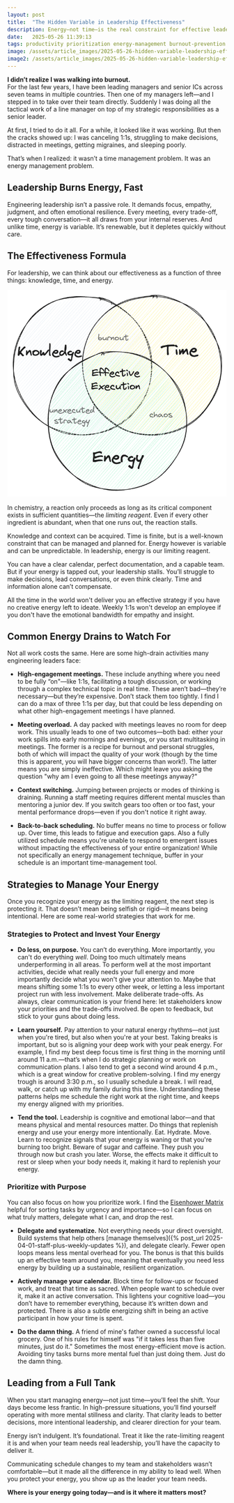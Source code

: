 ```yaml
---
layout: post
title:  "The Hidden Variable in Leadership Effectiveness"
description: Energy—not time—is the real constraint for effective leadership. Learn how managing your energy can make you a better, more sustainable leader.
date:   2025-05-26 11:39:13
tags: productivity prioritization energy-management burnout-prevention
image: /assets/article_images/2025-05-26-hidden-variable-leadership-effectiveness/energy-gauge.jpg
image2: /assets/article_images/2025-05-26-hidden-variable-leadership-effectiveness/energy-gauge-mobile.jpg
---
```


**I didn’t realize I was walking into burnout.**  
For the last few years, I have been leading managers and senior ICs across seven teams in multiple countries. Then one of my managers left—and I stepped in to take over their team directly. Suddenly I was doing all the tactical work of a line manager on top of my strategic responsibilities as a senior leader.

At first, I tried to do it all. For a while, it looked like it was working. But then the cracks showed up: I was canceling 1:1s, struggling to make decisions, distracted in meetings, getting migraines, and sleeping poorly.

That’s when I realized: it wasn’t a time management problem. It was an energy management problem.

## Leadership Burns Energy, Fast

Engineering leadership isn’t a passive role. It demands focus, empathy, judgment, and often emotional resilience. Every meeting, every trade-off, every tough conversation—it all draws from your internal reserves. And unlike time, energy is variable. It’s renewable, but it depletes quickly without care.

## The Effectiveness Formula

For leadership, we can think about our effectiveness as a function of three things: knowledge, time, and energy.

![The leadership effectiveness formula](/assets/article_images/2025-05-26-hidden-variable-leadership-effectiveness/effectiveness-formula.png)

In chemistry, a reaction only proceeds as long as its critical component exists in sufficient quantities—the *limiting reagent*. Even if every other ingredient is abundant, when that one runs out, the reaction stalls.

Knowledge and context can be acquired. Time is finite, but is a well-known constraint that can be managed and planned for. Energy however is variable and can be unpredictable. In leadership, energy is our limiting reagent.

You can have a clear calendar, perfect documentation, and a capable team. But if your energy is tapped out, your leadership stalls. You’ll struggle to make decisions, lead conversations, or even think clearly. Time and information alone can’t compensate.

All the time in the world won't deliver you an effective strategy if you have no creative energy left to ideate. Weekly 1:1s won't develop an employee if you don't have the emotional bandwidth for empathy and insight.

## Common Energy Drains to Watch For

Not all work costs the same. Here are some high-drain activities many engineering leaders face:

- **High-engagement meetings.** These include anything where you need to be fully “on"—like 1:1s, facilitating a tough discussion, or working through a complex technical topic in real time. These aren’t bad—they’re necessary—but they’re expensive. Don’t stack them too tightly. I find I can do a max of three 1:1s per day, but that could be less depending on what other high-engagement meetings I have planned.

- **Meeting overload.** A day packed with meetings leaves no room for deep work. This usually leads to one of two outcomes—both bad: either your work spills into early mornings and evenings, or you start multitasking in meetings. The former is a recipe for burnout and personal struggles, both of which will impact the quality of your work (though by the time this is apparent, you will have bigger concerns than work!). The latter means you are simply ineffective. Which might leave you asking the question "why am I even going to all these meetings anyway?"

- **Context switching.** Jumping between projects or modes of thinking is draining. Running a staff meeting requires different mental muscles than mentoring a junior dev. If you switch gears too often or too fast, your mental performance drops—even if you don't notice it right away.

- **Back-to-back scheduling.** No buffer means no time to process or follow up. Over time, this leads to fatigue and execution gaps. Also a fully utilized schedule means you're unable to respond to emergent issues without impacting the effectiveness of your entire organization! While not specifically an energy management technique, buffer in your schedule is an important time-management tool.

## Strategies to Manage Your Energy

Once you recognize your energy as the limiting reagent, the next step is protecting it. That doesn’t mean being selfish or rigid—it means being intentional. Here are some real-world strategies that work for me.

### Strategies to Protect and Invest Your Energy

- **Do less, on purpose.** You can’t do everything. More importantly, you can't do everything *well*. Doing too much ultimately means underperforming in all areas. To perform well at the most important activities, decide what really needs your full energy and more importantly decide what you won't give your attention to. Maybe that means shifting some 1:1s to every other week, or letting a less important project run with less involvement. Make deliberate trade-offs. As always, clear communication is your friend here: let stakeholders know your priorities and the trade-offs involved. Be open to feedback, but stick to your guns about doing less.

- **Learn yourself.** Pay attention to your natural energy rhythms—not just when you're tired, but also when you're at your best. Taking breaks is important, but so is aligning your deep work with your peak energy. For example, I find my best deep focus time is first thing in the morning until around 11 a.m.—that’s when I do strategic planning or work on communication plans. I also tend to get a second wind around 4 p.m., which is a great window for creative problem-solving. I find my energy trough is around 3:30 p.m., so I usually schedule a break. I will read, walk, or catch up with my family during this time. Understanding these patterns helps me schedule the right work at the right time, and keeps my energy aligned with my priorities.

- **Tend the tool.** Leadership is cognitive and emotional labor—and that means physical and mental resources matter. Do things that replenish energy and use your energy more intentionally. Eat. Hydrate. Move. Learn to recognize signals that your energy is waning or that you're burning too bright. Beware of sugar and caffeine. They push you through now but crash you later. Worse, the effects make it difficult to rest or sleep when your body needs it, making it hard to replenish your energy.

### Prioritize with Purpose

You can also focus on how you prioritize work. I find the [Eisenhower Matrix](https://asana.com/resources/eisenhower-matrix) helpful for sorting tasks by urgency and importance—so I can focus on what truly matters, delegate what I can, and drop the rest.

- **Delegate and systematize.** Not everything needs your direct oversight. Build systems that help others [manage themselves]({% post_url 2025-04-01-staff-plus-weekly-updates %}), and delegate clearly. Fewer open loops means less mental overhead for you. The bonus is that this builds up an effective team around you, meaning that eventually you need less energy by building up a sustainable, resilient organization.

- **Actively manage your calendar.** Block time for follow-ups or focused work, and treat that time as sacred. When people want to schedule over it, make it an active conversation. This lightens your cognitive load—you don’t have to remember everything, because it’s written down and protected. There is also a subtle energizing shift in being an active participant in how your time is spent.

- **Do the damn thing.** A friend of mine's father owned a successful local grocery. One of his rules for himself was "if it takes less than five minutes, just do it." Sometimes the most energy-efficient move is action. Avoiding tiny tasks burns more mental fuel than just doing them. Just do the damn thing.

## Leading from a Full Tank

When you start managing energy—not just time—you’ll feel the shift. Your days become less frantic. In high-pressure situations, you’ll find yourself operating with more mental stillness and clarity. That clarity leads to better decisions, more intentional leadership, and clearer direction for your team.

Energy isn’t indulgent. It’s foundational. Treat it like the rate-limiting reagent it is and when your team needs real leadership, you’ll have the capacity to deliver it.

Communicating schedule changes to my team and stakeholders wasn’t comfortable—but it made all the difference in my ability to lead well. When you protect your energy, you show up as the leader your team needs.

**Where is your energy going today—and is it where it matters most?**
